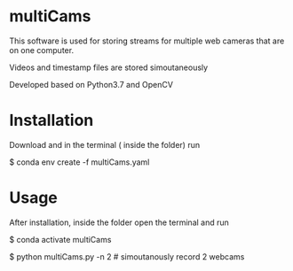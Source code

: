 # multiCams

This software is used for storing streams for multiple web cameras that are on one computer.

Videos and timestamp files are stored simoutaneously

Developed based on Python3.7 and OpenCV


# Installation
Download and in the terminal ( inside the folder) run

$ conda env create -f multiCams.yaml

# Usage
After installation, inside the folder open the terminal and run

$ conda activate multiCams

$ python multiCams.py -n 2 # simoutanously record 2 webcams

